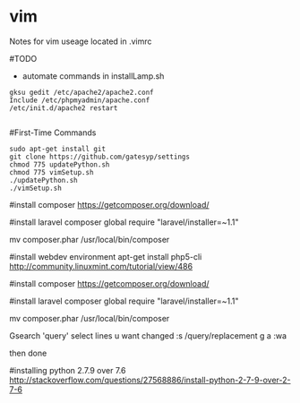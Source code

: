 # vim
Notes for vim useage located in .vimrc

#TODO
- automate commands in installLamp.sh
```
gksu gedit /etc/apache2/apache2.conf
Include /etc/phpmyadmin/apache.conf
/etc/init.d/apache2 restart


```
#First-Time Commands
```
sudo apt-get install git
git clone https://github.com/gatesyp/settings
chmod 775 updatePython.sh
chmod 775 vimSetup.sh
./updatePython.sh
./vimSetup.sh
```
#install composer
https://getcomposer.org/download/

#install laravel
composer global require "laravel/installer=~1.1" <br> 

mv composer.phar /usr/local/bin/composer<br>

#install webdev environment
apt-get install php5-cli
http://community.linuxmint.com/tutorial/view/486  

#install composer
https://getcomposer.org/download/

#install laravel
composer global require "laravel/installer=~1.1"  

mv composer.phar /usr/local/bin/composer




Gsearch <CR>
'query'
select lines u want changed
:s /query/replacement
g
a
:wa

then done




#installing python 2.7.9 over 7.6
http://stackoverflow.com/questions/27568886/install-python-2-7-9-over-2-7-6

